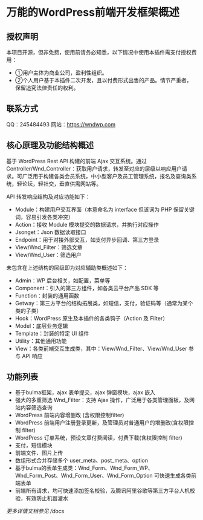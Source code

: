 # 万能的WordPress前端开发框架概述

## 授权声明
本项目开源，但非免费，使用前请务必知悉，以下情况中使用本插件需支付授权费用：
- ①用户主体为商业公司，盈利性组织。
- ②个人用户基于本插件二次开发，且以付费形式出售的产品。情节严重者，保留追究法律责任的权利。

## 联系方式
QQ：245484493  网站：https://wndwp.com

## 核心原理及功能结构概述
基于 WordPress Rest API 构建的前端 Ajax 交互系统。通过 Controller/Wnd_Controller：获取用户请求，转发至对应的层级以响应用户请求。可广泛用于构建各类会员系统，中小型客户及员工管理系统，报名及查询类系统，轻论坛，轻社交，垂直供需网站等。

API 转发响应结构及对应功能如下：
- Module：构建用户交互界面（本意命名为 interface 但该词为 PHP 保留关键词，容易引发各类冲突）
- Action：接收 Module 模块提交的数据请求，并执行对应操作
- Jsonget：Json 数据读取接口
- Endpoint：用于对接外部交互，如支付异步回调、第三方登录
- View/Wnd_Filter：筛选文章
- View/Wnd_User：筛选用户

未包含在上述结构的层级即为对应辅助类概述如下：
- Admin：WP 后台相关，如配置，菜单等
- Component：引入的第三方组件，如各类云平台产品 SDK 等
- Function：封装的通用函数
- Getway：第三方平台的结构拓展类，如短信，支付，验证码等（通常为某个类的子类）
- Hook：WordPress 原生及本插件的各类钩子（Action 及 Filter）
- Model：底层业务逻辑
- Template：封装的特定 UI 组件
- Utility：其他通用功能
- View：各类前端交互生成类，其中：View/Wnd_Filter、View/Wnd_User 参与 API 响应

## 功能列表
- 基于bulma框架，ajax 表单提交，ajax 弹窗模块，ajax 嵌入
- 强大的多重筛选 Wnd_Filter：支持 Ajax 操作，广泛用于各类管理面板，及网站内容筛选查询
- WordPress 前端内容增删改 (含权限控制filter)
- WordPress 前端用户注册登录更新，及管理员对普通用户的增删改(含权限控制 filter)
- WordPress 订单系统，预设文章付费阅读，付费下载(含权限控制 filter)
- 支付，短信模块
- 前端文件、图片上传
- 数组形式合并存储多个 user_meta、post_meta、option
- 基于bulma的表单生成类：Wnd_Form、Wnd_Form_WP、Wnd_Form_Post、Wnd_Form_User、Wnd_Form_Option 可快速生成各类前端表单
- 前端所有请求，均可快速添加签名校验，及腾讯阿里谷歌等第三方平台人机校验，有效防止机器灌水

*更多详情文档参见 /docs*